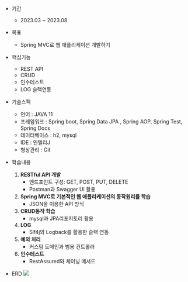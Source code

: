 - 기간 
  - 2023.03 ~ 2023.08
- 목표
  - Spring MVC로 웹 애플리케이션 개발하기
- 핵심기능
  - REST API 
  - CRUD  
  - 인수테스트    
  - LOG 슬랙연동
- 기술스팩
  - 언어      : JAVA 11
  - 프레임워크  : Spring boot, Spring Data JPA , Spring AOP, Spring Test, Spring Docs
  - 데이터베이스 : h2, mysql
  - IDE      : 인텔리J
  - 형상관리    : Git
- 학습내용
  1. **RESTful API 개발**
     - 엔드포인트 구성: GET, POST, PUT, DELETE
     - Postman과 Swagger UI 활용
  2. **Spring MVC로 기본적인 웹 애플리케이션의 동작원리를 학습**
     - JSON을 이용한 API 방식
  3. **CRUD동작 학습**
     - mysql과 JPA리포지토리 활용
  4. **LOG**
     - Slf4j와 Logback를 활용한 슬랙 연동
  5. **예외 처리**
     - 커스텀 도메인과 범용 컨트롤러
  6. **인수테스트**
     - RestAssured와 체이닝 메서드 
  
- ERD
![](https://i.imgur.com/zdmDqYe.png)
